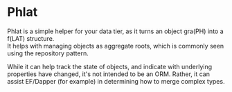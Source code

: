 # Phlat
Phlat is a simple helper for your data tier, as it turns an object gra(PH) into a f(LAT) structure.  
It helps with managing objects as aggregate roots, which is commonly seen using the repository pattern.

While it can help track the state of objects, and indicate with underlying properties have changed, 
it's not intended to be an ORM.  Rather, it can assist EF/Dapper (for example) in determining how to 
merge complex types.

